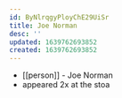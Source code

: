 ```yaml
---
id: ByNlrqgyPloyChE29UiSr
title: Joe Norman
desc: ''
updated: 1639762693852
created: 1639762693852
---
```



- [[person]] - Joe Norman
- appeared 2x at the stoa
